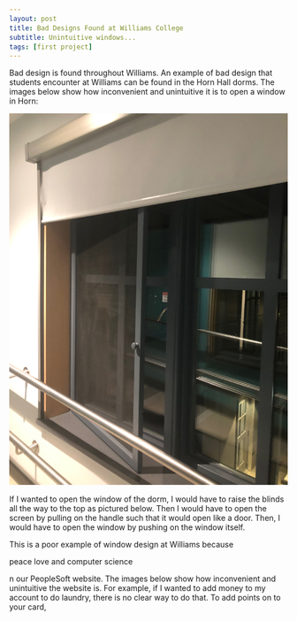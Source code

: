 ```yaml
---
layout: post
title: Bad Designs Found at Williams College
subtitle: Unintuitive windows...
tags: [first project]
---
```


Bad design is found throughout Williams. An example of bad design that students encounter at Williams can be found in the Horn Hall dorms. The images below show how inconvenient and unintuitive it is to open a window in Horn:


![Window](/img/IMG_3036.jpeg)









If I wanted to open the window of the dorm, I would have to raise the blinds all the way to the top as pictured below. Then I would have to open the screen by pulling on the handle such that it would open like a door. Then, I would have to open the window by pushing on the window itself.

This is a poor example of window design at Williams because

peace love and computer science




n our PeopleSoft website. The images below show how inconvenient and unintuitive the website is. For example, if I wanted to add money to my account to do laundry, there is no clear way to do that. To add points on to your card,
